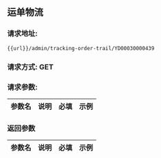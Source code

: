 ## 运单物流
### 请求地址:
```
{{url}}/admin/tracking-order-trail/YD00030000439
```
### 请求方式: GET  
### 请求参数:  

|参数名|说明|必填|示例|  
 |---|---|---|---|  
### 返回参数  

|参数名|说明|必填|示例|  
 |---|---|---|---|  
